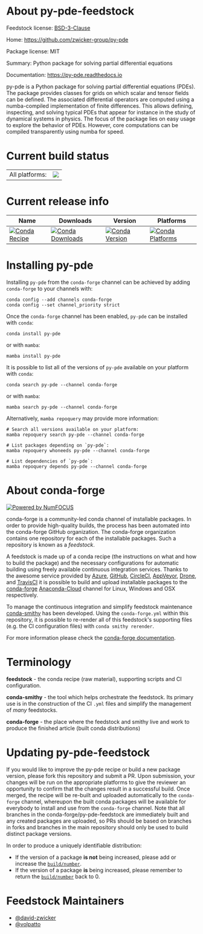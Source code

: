 About py-pde-feedstock
======================

Feedstock license: [BSD-3-Clause](https://github.com/conda-forge/py-pde-feedstock/blob/main/LICENSE.txt)

Home: https://github.com/zwicker-group/py-pde

Package license: MIT

Summary: Python package for solving partial differential equations

Documentation: https://py-pde.readthedocs.io

py-pde is a Python package for solving partial differential equations (PDEs).
The package provides classes for grids on which scalar and tensor fields can be defined.
The associated differential operators are computed using a numba-compiled implementation of finite differences.
This allows defining, inspecting, and solving typical PDEs that appear for instance in the study of dynamical systems in physics.
The focus of the package lies on easy usage to explore the behavior of PDEs.
However, core computations can be compiled transparently using numba for speed.


Current build status
====================


<table><tr><td>All platforms:</td>
    <td>
      <a href="https://dev.azure.com/conda-forge/feedstock-builds/_build/latest?definitionId=11159&branchName=main">
        <img src="https://dev.azure.com/conda-forge/feedstock-builds/_apis/build/status/py-pde-feedstock?branchName=main">
      </a>
    </td>
  </tr>
</table>

Current release info
====================

| Name | Downloads | Version | Platforms |
| --- | --- | --- | --- |
| [![Conda Recipe](https://img.shields.io/badge/recipe-py--pde-green.svg)](https://anaconda.org/conda-forge/py-pde) | [![Conda Downloads](https://img.shields.io/conda/dn/conda-forge/py-pde.svg)](https://anaconda.org/conda-forge/py-pde) | [![Conda Version](https://img.shields.io/conda/vn/conda-forge/py-pde.svg)](https://anaconda.org/conda-forge/py-pde) | [![Conda Platforms](https://img.shields.io/conda/pn/conda-forge/py-pde.svg)](https://anaconda.org/conda-forge/py-pde) |

Installing py-pde
=================

Installing `py-pde` from the `conda-forge` channel can be achieved by adding `conda-forge` to your channels with:

```
conda config --add channels conda-forge
conda config --set channel_priority strict
```

Once the `conda-forge` channel has been enabled, `py-pde` can be installed with `conda`:

```
conda install py-pde
```

or with `mamba`:

```
mamba install py-pde
```

It is possible to list all of the versions of `py-pde` available on your platform with `conda`:

```
conda search py-pde --channel conda-forge
```

or with `mamba`:

```
mamba search py-pde --channel conda-forge
```

Alternatively, `mamba repoquery` may provide more information:

```
# Search all versions available on your platform:
mamba repoquery search py-pde --channel conda-forge

# List packages depending on `py-pde`:
mamba repoquery whoneeds py-pde --channel conda-forge

# List dependencies of `py-pde`:
mamba repoquery depends py-pde --channel conda-forge
```


About conda-forge
=================

[![Powered by
NumFOCUS](https://img.shields.io/badge/powered%20by-NumFOCUS-orange.svg?style=flat&colorA=E1523D&colorB=007D8A)](https://numfocus.org)

conda-forge is a community-led conda channel of installable packages.
In order to provide high-quality builds, the process has been automated into the
conda-forge GitHub organization. The conda-forge organization contains one repository
for each of the installable packages. Such a repository is known as a *feedstock*.

A feedstock is made up of a conda recipe (the instructions on what and how to build
the package) and the necessary configurations for automatic building using freely
available continuous integration services. Thanks to the awesome service provided by
[Azure](https://azure.microsoft.com/en-us/services/devops/), [GitHub](https://github.com/),
[CircleCI](https://circleci.com/), [AppVeyor](https://www.appveyor.com/),
[Drone](https://cloud.drone.io/welcome), and [TravisCI](https://travis-ci.com/)
it is possible to build and upload installable packages to the
[conda-forge](https://anaconda.org/conda-forge) [Anaconda-Cloud](https://anaconda.org/)
channel for Linux, Windows and OSX respectively.

To manage the continuous integration and simplify feedstock maintenance
[conda-smithy](https://github.com/conda-forge/conda-smithy) has been developed.
Using the ``conda-forge.yml`` within this repository, it is possible to re-render all of
this feedstock's supporting files (e.g. the CI configuration files) with ``conda smithy rerender``.

For more information please check the [conda-forge documentation](https://conda-forge.org/docs/).

Terminology
===========

**feedstock** - the conda recipe (raw material), supporting scripts and CI configuration.

**conda-smithy** - the tool which helps orchestrate the feedstock.
                   Its primary use is in the construction of the CI ``.yml`` files
                   and simplify the management of *many* feedstocks.

**conda-forge** - the place where the feedstock and smithy live and work to
                  produce the finished article (built conda distributions)


Updating py-pde-feedstock
=========================

If you would like to improve the py-pde recipe or build a new
package version, please fork this repository and submit a PR. Upon submission,
your changes will be run on the appropriate platforms to give the reviewer an
opportunity to confirm that the changes result in a successful build. Once
merged, the recipe will be re-built and uploaded automatically to the
`conda-forge` channel, whereupon the built conda packages will be available for
everybody to install and use from the `conda-forge` channel.
Note that all branches in the conda-forge/py-pde-feedstock are
immediately built and any created packages are uploaded, so PRs should be based
on branches in forks and branches in the main repository should only be used to
build distinct package versions.

In order to produce a uniquely identifiable distribution:
 * If the version of a package **is not** being increased, please add or increase
   the [``build/number``](https://docs.conda.io/projects/conda-build/en/latest/resources/define-metadata.html#build-number-and-string).
 * If the version of a package **is** being increased, please remember to return
   the [``build/number``](https://docs.conda.io/projects/conda-build/en/latest/resources/define-metadata.html#build-number-and-string)
   back to 0.

Feedstock Maintainers
=====================

* [@david-zwicker](https://github.com/david-zwicker/)
* [@volpatto](https://github.com/volpatto/)


